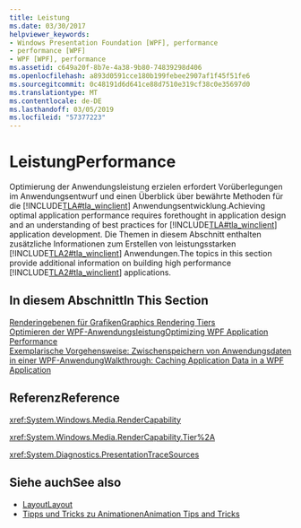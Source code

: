 ```yaml
---
title: Leistung
ms.date: 03/30/2017
helpviewer_keywords:
- Windows Presentation Foundation [WPF], performance
- performance [WPF]
- WPF [WPF], performance
ms.assetid: c649a20f-8b7e-4a38-9b80-74839298d406
ms.openlocfilehash: a893d0591cce180b199febee2907af1f45f51fe6
ms.sourcegitcommit: 0c48191d6d641ce88d7510e319cf38c0e35697d0
ms.translationtype: MT
ms.contentlocale: de-DE
ms.lasthandoff: 03/05/2019
ms.locfileid: "57377223"
---
```

# <a name="performance"></a><span data-ttu-id="8b4f7-102">Leistung</span><span class="sxs-lookup"><span data-stu-id="8b4f7-102">Performance</span></span>
<span data-ttu-id="8b4f7-103">Optimierung der Anwendungsleistung erzielen erfordert Vorüberlegungen im Anwendungsentwurf und einen Überblick über bewährte Methoden für die [!INCLUDE[TLA#tla_winclient](../../../../includes/tlasharptla-winclient-md.md)] Anwendungsentwicklung.</span><span class="sxs-lookup"><span data-stu-id="8b4f7-103">Achieving optimal application performance requires forethought in application design and an understanding of best practices for [!INCLUDE[TLA#tla_winclient](../../../../includes/tlasharptla-winclient-md.md)] application development.</span></span> <span data-ttu-id="8b4f7-104">Die Themen in diesem Abschnitt enthalten zusätzliche Informationen zum Erstellen von leistungsstarken [!INCLUDE[TLA2#tla_winclient](../../../../includes/tla2sharptla-winclient-md.md)] Anwendungen.</span><span class="sxs-lookup"><span data-stu-id="8b4f7-104">The topics in this section provide additional information on building high performance [!INCLUDE[TLA2#tla_winclient](../../../../includes/tla2sharptla-winclient-md.md)] applications.</span></span>  
  
## <a name="in-this-section"></a><span data-ttu-id="8b4f7-105">In diesem Abschnitt</span><span class="sxs-lookup"><span data-stu-id="8b4f7-105">In This Section</span></span>  
 [<span data-ttu-id="8b4f7-106">Renderingebenen für Grafiken</span><span class="sxs-lookup"><span data-stu-id="8b4f7-106">Graphics Rendering Tiers</span></span>](graphics-rendering-tiers.md)  
 [<span data-ttu-id="8b4f7-107">Optimieren der WPF-Anwendungsleistung</span><span class="sxs-lookup"><span data-stu-id="8b4f7-107">Optimizing WPF Application Performance</span></span>](optimizing-wpf-application-performance.md)  
 [<span data-ttu-id="8b4f7-108">Exemplarische Vorgehensweise: Zwischenspeichern von Anwendungsdaten in einer WPF-Anwendung</span><span class="sxs-lookup"><span data-stu-id="8b4f7-108">Walkthrough: Caching Application Data in a WPF Application</span></span>](walkthrough-caching-application-data-in-a-wpf-application.md)  
  
## <a name="reference"></a><span data-ttu-id="8b4f7-109">Referenz</span><span class="sxs-lookup"><span data-stu-id="8b4f7-109">Reference</span></span>  
 <xref:System.Windows.Media.RenderCapability>  
  
 <xref:System.Windows.Media.RenderCapability.Tier%2A>  
  
 <xref:System.Diagnostics.PresentationTraceSources>  
  
## <a name="see-also"></a><span data-ttu-id="8b4f7-110">Siehe auch</span><span class="sxs-lookup"><span data-stu-id="8b4f7-110">See also</span></span>
- [<span data-ttu-id="8b4f7-111">Layout</span><span class="sxs-lookup"><span data-stu-id="8b4f7-111">Layout</span></span>](layout.md)
- [<span data-ttu-id="8b4f7-112">Tipps und Tricks zu Animationen</span><span class="sxs-lookup"><span data-stu-id="8b4f7-112">Animation Tips and Tricks</span></span>](../graphics-multimedia/animation-tips-and-tricks.md)

